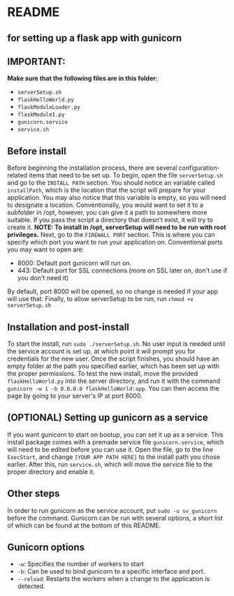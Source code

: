 # README
## for setting up a flask app with gunicorn

## IMPORTANT:
__Make sure that the following files are in this folder:__
- `serverSetup.sh`
- `flaskHelloWorld.py`
- `flaskModuleLoader.py`
- `flaskModule1.py`
- `gunicorn.service`
- `service.sh`

## Before install
Before beginning the installation process, there are several configuration-related items that need to be set up. To begin, open the file `serverSetup.sh` and go to the `INSTALL PATH` section. You should notice an variable called `installPath`, which is the location that the script will prepare for your application. You may also notice that this variable is empty, so you will need to designate a location. Conventionally, you would want to set it to a subfolder in /opt, however, you can give it a path to somewhere more suitable. If you pass the script a directory that doesn't exist, it will try to create it.
__NOTE: To install in /opt, serverSetup will need to be run with root privileges.__
Next, go to the `FIREWALL PORT` section. This is where you can specify which port you want to run your application on.
Conventional ports you may want to open are:
- 8000: Default port gunicorn will run on.
- 443: Default port for SSL connections (more on SSL later on, don't use if you don't need it)

By default, port 8000 will be opened, so no change is needed if your app will use that. 
Finally, to allow serverSetup to be run, run `chmod +x serverSetup.sh`

## Installation and post-install
To start the install, run `sudo ./serverSetup.sh`. No user input is needed until the service account is set up, at which point it will prompt you for credentials for the new user. Once the script finishes, you should have an empty folder at the path you specified earlier, which has been set up with the proper permissions. To test the new install, move the provided `flaskHelloWorld.py` into the server directory, and run it with the command `gunicorn -w 1 -b 0.0.0.0 flaskHelloWorld:app`. You can then access the page by going to your server's IP at port 8000.

## (OPTIONAL) Setting up gunicorn as a service
If you want gunicorn to start on bootup, you can set it up as a service. This install package comes with a premade service file `gunicorn.service`, which will need to be edited before you can use it. Open the file, go to the line `ExecStart`, and change `[YOUR APP PATH HERE]` to the install path you chose earlier.
After this, run `service.sh`, which will move the service file to the proper directory and enable it.

## Other steps
In order to run gunicorn as the service account, put `sudo -u sv_gunicorn` before the command. Gunicorn can be run with several options, a short list of which can be found at the bottom of this README. 

## Gunicorn options
- `-w`: Specifies the number of workers to start
- `-b`: Can be used to bind gunicorn to a specific interface and port.
- `--reload`: Restarts the workers when a change to the application is detected.